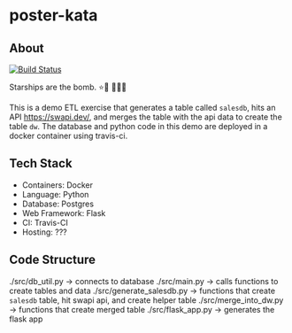 # poster-kata

## About

[![Build Status](https://api.travis-ci.com/DanielLDorn/poster-kata.svg?branch=master&status=created)](https://travis-ci.com/github/DanielLDorn/poster-kata)

Starships are the bomb.
:star::ship:		:rocket::rocket::rocket:

This is a demo ETL exercise that generates a table called `salesdb`, hits an API https://swapi.dev/, and merges the table with the api data to create the table `dw`. The database and python code in this demo are deployed in a docker container using travis-ci.

## Tech Stack
- Containers:		Docker
- Language:			Python
- Database:			Postgres
- Web Framework:	Flask
- CI:				Travis-CI
- Hosting:			???

## Code Structure

./src/db_util.py -> connects to database
./src/main.py -> calls functions to create tables and data
./src/generate_salesdb.py -> functions that create `salesdb` table, hit swapi api, and create helper table
./src/merge_into_dw.py -> functions that create merged table
./src/flask_app.py -> generates the flask app
